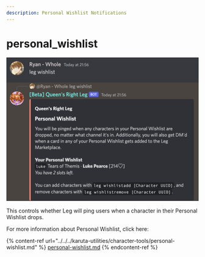 ```yaml
---
description: Personal Wishlist Notifications
---
```


# personal\_wishlist

![Example of Personal Wishlist](<../../../.gitbook/assets/image (8) (1).png>)

This controls whether Leg will ping users when a character in their Personal Wishlist drops.

For more information about Personal Wishlist, click here:

{% content-ref url="../../../karuta-utilities/character-tools/personal-wishlist.md" %}
[personal-wishlist.md](../../../karuta-utilities/character-tools/personal-wishlist.md)
{% endcontent-ref %}
